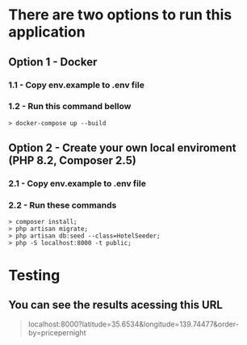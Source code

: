 # There are two options to run this application

## Option 1 - Docker

### 1.1 - Copy env.example to .env file
### 1.2 - Run this command bellow
    > docker-compose up --build


## Option 2 - Create your own local enviroment (PHP 8.2, Composer 2.5)

### 2.1 - Copy env.example to .env file

### 2.2 - Run these commands

    > composer install;    
    > php artisan migrate;
    > php artisan db:seed --class=HotelSeeder;
    > php -S localhost:8000 -t public;

# Testing

## You can see the results acessing this URL

> localhost:8000?latitude=35.6534&longitude=139.74477&order-by=pricepernight
